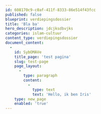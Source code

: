 ```yaml
---
id: 608170c9-c0af-411f-8333-86e514f43fcc
published: false
blueprint: verdiepingsdossier
title: 'Bla ba'
hero_description: jdcjksdbvjks
categories: islam-cultuur
content_type: verdiepingsdossier
document_content:
  -
    id: SybOMAVe
    title_page: 'test pagina'
    slug: test-page
    page_layout:
      -
        type: paragraph
        content:
          -
            type: text
            text: 'Hello, ik ben Iris'
    type: new_page
    enabled: 'true'
---
```

